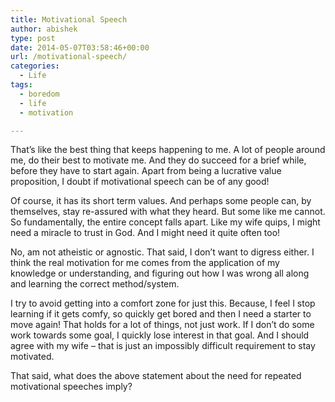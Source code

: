 ```yaml
---
title: Motivational Speech
author: abishek
type: post
date: 2014-05-07T03:58:46+00:00
url: /motivational-speech/
categories:
  - Life
tags:
  - boredom
  - life
  - motivation

---
```

That&#8217;s like the best thing that keeps happening to me. A lot of people around me, do their best to motivate me. And they do succeed for a brief while, before they have to start again. Apart from being a lucrative value proposition, I doubt if motivational speech can be of any good! 

Of course, it has its short term values. And perhaps some people can, by themselves, stay re-assured with what they heard. But some like me cannot. So fundamentally, the entire concept falls apart. Like my wife quips, I might need a miracle to trust in God. And I might need it quite often too! 

No, am not atheistic or agnostic. That said, I don&#8217;t want to digress either. I think the real motivation for me comes from the application of my knowledge or understanding, and figuring out how I was wrong all along and learning the correct method/system. 

I try to avoid getting into a comfort zone for just this. Because, I feel I stop learning if it gets comfy, so quickly get bored and then I need a starter to move again! That holds for a lot of things, not just work. If I don&#8217;t do some work towards some goal, I quickly lose interest in that goal. And I should agree with my wife &#8211; that is just an impossibly difficult requirement to stay motivated. 

That said, what does the above statement about the need for repeated motivational speeches imply?